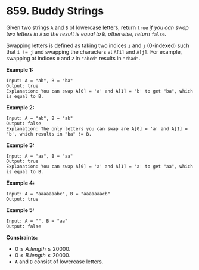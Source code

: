 # 859. Buddy Strings

Given two strings `A` and `B` of lowercase letters, return `true` *if you can swap two letters in* `A` *so the result is equal to* `B`*, otherwise, return* `false`*.*

Swapping letters is defined as taking two indices `i` and `j` (0-indexed) such that `i != j` and swapping the characters at `A[i]` and `A[j]`. For example, swapping at indices `0` and `2` in `"abcd"` results in `"cbad"`.

**Example 1:**

```()
Input: A = "ab", B = "ba"
Output: true
Explanation: You can swap A[0] = 'a' and A[1] = 'b' to get "ba", which is equal to B.
```

**Example 2:**

```()
Input: A = "ab", B = "ab"
Output: false
Explanation: The only letters you can swap are A[0] = 'a' and A[1] = 'b', which results in "ba" != B.
```

**Example 3:**

```()
Input: A = "aa", B = "aa"
Output: true
Explanation: You can swap A[0] = 'a' and A[1] = 'a' to get "aa", which is equal to B.
```

**Example 4:**

```()
Input: A = "aaaaaaabc", B = "aaaaaaacb"
Output: true
```

**Example 5:**

```()
Input: A = "", B = "aa"
Output: false
```

**Constraints:**

- $0 \leq A.length \leq 20000$.
- $0 \leq B.length \leq 20000$.
- `A` and `B` consist of lowercase letters.
